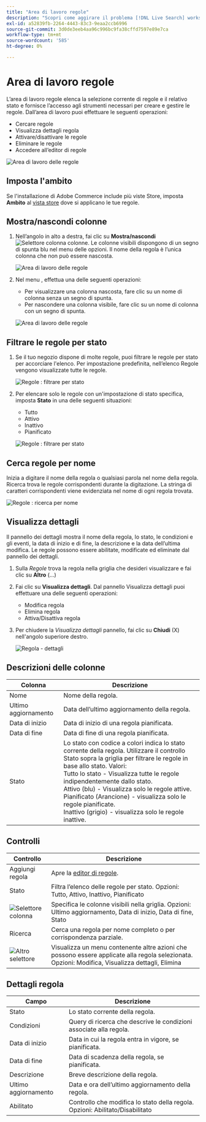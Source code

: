```yaml
---
title: "Area di lavoro regole"
description: "Scopri come aggirare il problema [!DNL Live Search] workspace delle regole."
exl-id: a52839fb-2264-4443-83c3-9eaa2ccb6996
source-git-commit: 3d0de3eeb4aa96c996bc9fa38cffd7597e89e7ca
workflow-type: tm+mt
source-wordcount: '585'
ht-degree: 0%

---
```


# Area di lavoro regole

L’area di lavoro regole elenca la selezione corrente di regole e il relativo stato e fornisce l’accesso agli strumenti necessari per creare e gestire le regole. Dall’area di lavoro puoi effettuare le seguenti operazioni:

* Cercare regole
* Visualizza dettagli regola
* Attivare/disattivare le regole
* Eliminare le regole
* Accedere all’editor di regole

![Area di lavoro delle regole](assets/rules-workspace.png)

## Imposta l&#39;ambito

Se l&#39;installazione di Adobe Commerce include più viste Store, imposta **Ambito** al [vista store](https://experienceleague.adobe.com/docs/commerce-admin/start/setup/websites-stores-views.html#scope-settings) dove si applicano le tue regole.

## Mostra/nascondi colonne

1. Nell’angolo in alto a destra, fai clic su **Mostra/nascondi** ![Selettore colonna](assets/btn-show-hide-columns.png) colonne.
Le colonne visibili dispongono di un segno di spunta blu nel menu delle opzioni. Il nome della regola è l’unica colonna che non può essere nascosta.

   ![Area di lavoro delle regole](assets/rules-workspace-show-hide-columns.png)

1. Nel menu , effettua una delle seguenti operazioni:

   * Per visualizzare una colonna nascosta, fare clic su un nome di colonna senza un segno di spunta.
   * Per nascondere una colonna visibile, fare clic su un nome di colonna con un segno di spunta.

   ![Area di lavoro delle regole](assets/rules-workspace-all-columns.png)

## Filtrare le regole per stato

1. Se il tuo negozio dispone di molte regole, puoi filtrare le regole per stato per accorciare l&#39;elenco. Per impostazione predefinita, nell’elenco Regole vengono visualizzate tutte le regole.

   ![Regole : filtrare per stato](assets/rules-workspace-filter-status.png)

1. Per elencare solo le regole con un&#39;impostazione di stato specifica, imposta **Stato** in una delle seguenti situazioni:

   * Tutto
   * Attivo
   * Inattivo
   * Pianificato

   ![Regole : filtrare per stato](assets/rules-workspace-filter-status-active.png)

## Cerca regole per nome

Inizia a digitare il nome della regola o qualsiasi parola nel nome della regola.
Ricerca trova le regole corrispondenti durante la digitazione. La stringa di caratteri corrispondenti viene evidenziata nel nome di ogni regola trovata.

![Regole : ricerca per nome](assets/rules-workspace-search-name.png)

## Visualizza dettagli

Il pannello dei dettagli mostra il nome della regola, lo stato, le condizioni e gli eventi, la data di inizio e di fine, la descrizione e la data dell’ultima modifica. Le regole possono essere abilitate, modificate ed eliminate dal pannello dei dettagli.

1. Sulla *Regole* trova la regola nella griglia che desideri visualizzare e fai clic su **Altro** (...)
1. Fai clic su **Visualizza dettagli**.
Dal pannello Visualizza dettagli puoi effettuare una delle seguenti operazioni:

   * Modifica regola
   * Elimina regola
   * Attiva/Disattiva regola

1. Per chiudere la *Visualizza dettagli* pannello, fai clic su **Chiudi** (X) nell&#39;angolo superiore destro.

   ![Regola - dettagli](assets/rules-workspace-details.png)

## Descrizioni delle colonne

| Colonna | Descrizione |
|--- |--- |
| Nome | Nome della regola. |
| Ultimo aggiornamento | Data dell’ultimo aggiornamento della regola. |
| Data di inizio | Data di inizio di una regola pianificata. |
| Data di fine | Data di fine di una regola pianificata. |
| Stato | Lo stato con codice a colori indica lo stato corrente della regola. Utilizzare il controllo Stato sopra la griglia per filtrare le regole in base allo stato. Valori:<br />Tutto lo stato - Visualizza tutte le regole indipendentemente dallo stato.<br />Attivo (blu) - Visualizza solo le regole attive.<br />Pianificato (Arancione) - visualizza solo le regole pianificate.<br />Inattivo (grigio) - visualizza solo le regole inattive. |

## Controlli

| Controllo | Descrizione |
|--- |--- |
| Aggiungi regola | Apre la [editor di regole](rules-add.md). |
| Stato | Filtra l’elenco delle regole per stato. Opzioni: Tutto, Attivo, Inattivo, Pianificato |
| ![Selettore colonna](assets/btn-show-hide-columns.png) | Specifica le colonne visibili nella griglia. Opzioni: Ultimo aggiornamento, Data di inizio, Data di fine, Stato |
| Ricerca | Cerca una regola per nome completo o per corrispondenza parziale. |
| ![Altro selettore](assets/btn-more.png) | Visualizza un menu contenente altre azioni che possono essere applicate alla regola selezionata. Opzioni: Modifica, Visualizza dettagli, Elimina |

## Dettagli regola

| Campo | Descrizione |
|--- |--- |
| Stato | Lo stato corrente della regola. |
| Condizioni | Query di ricerca che descrive le condizioni associate alla regola. |
| Data di inizio | Data in cui la regola entra in vigore, se pianificata. |
| Data di fine | Data di scadenza della regola, se pianificata. |
| Descrizione | Breve descrizione della regola. |
| Ultimo aggiornamento | Data e ora dell’ultimo aggiornamento della regola. |
| Abilitato | Controllo che modifica lo stato della regola. Opzioni: Abilitato/Disabilitato |
